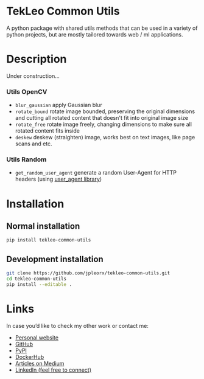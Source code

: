 # TekLeo Common Utils
A python package with shared utils methods that can be used in a variety of python projects, but are mostly tailored towards web / ml applications.


# Description
Under construction...

### Utils OpenCV
- `blur_gaussian` apply Gaussian blur
- `rotate_bound` rotate image bounded, preserving the original dimensions and cutting all rotated content that doesn't fit into original image size 
- `rotate_free` rotate image freely, changing dimensions to make sure all rotated content fits inside
- `deskew` deskew (straighten) image, works best on text images, like page scans and etc.

### Utils Random
- `get_random_user_agent` generate a random User-Agent for HTTP headers (using [user_agent library](https://pypi.org/project/user-agent/)) 

# Installation
 
## Normal installation

```bash
pip install tekleo-common-utils
```

## Development installation

```bash
git clone https://github.com/jpleorx/tekleo-common-utils.git
cd tekleo-common-utils
pip install --editable .
```

# Links
In case you’d like to check my other work or contact me:
* [Personal website](https://tekleo.net/)
* [GitHub](https://github.com/jpleorx)
* [PyPI](https://pypi.org/user/JPLeoRX/)
* [DockerHub](https://hub.docker.com/u/jpleorx)
* [Articles on Medium](https://medium.com/@leo.ertuna)
* [LinkedIn (feel free to connect)](https://www.linkedin.com/in/leo-ertuna-14b539187/)